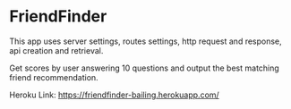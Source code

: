 # FriendFinder

This app uses server settings, routes settings, http request and response, api creation and retrieval. 

Get scores by user answering 10 questions and output the best matching friend recommendation.

Heroku Link: https://friendfinder-bailing.herokuapp.com/